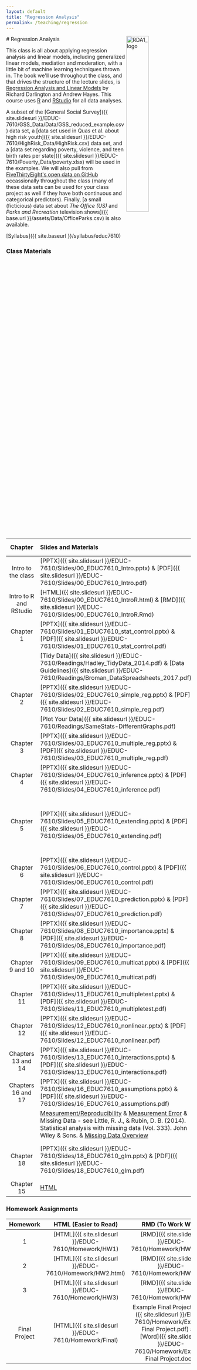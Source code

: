 ```yaml
---
layout: default
title: "Regression Analysis"
permalink: /teaching/regression
---
```


<img src="{{ site.baseurl }}/assets/images/RDA2_logo.png" alt="RDA1_logo" width="35%" align="right">
# Regression Analysis

This class is all about applying regression analysis and linear models, including generalized linear models, mediation and moderation, with a little bit of machine learning techniques thrown in. The book we'll use throughout the class, and that drives the structure of the lecture slides, is [Regression Analysis and Linear Models](https://www.guilford.com/books/Regression-Analysis-and-Linear-Models/Darlington-Hayes/9781462521135/reviews) by Richard Darlington and Andrew Hayes. This course uses [R](https://www.r-project.org/) and [RStudio](https://www.rstudio.com/) for all data analyses. 

A subset of the [General Social Survey]({{ site.slidesurl }}/EDUC-7610/GSS_Data/Data/GSS_reduced_example.csv) data set, a [data set used in Quas et al. about high risk youth]({{ site.slidesurl }}/EDUC-7610/HighRisk_Data/HighRisk.csv) data set, and a [data set regarding poverty, violence, and teen birth rates per state]({{ site.slidesurl }}/EDUC-7610/Poverty_Data/poverty.xlsx) will be used in the examples. We will also pull from [FiveThirtyEight's open data on GitHub](https://github.com/fivethirtyeight/data) occassionally throughout the class (many of these data sets can be used for your class project as well if they have both continuous and categorical predictors). Finally, [a small (ficticious) data set about *The Office (US)* and *Parks and Recreation* television shows]({{ base.url }}/assets/Data/OfficeParks.csv) is also available.


[Syllabus]({{ site.baseurl }}/syllabus/educ7610)

### Class Materials

| Chapter                |  Slides and Materials   |  Recorded Lecture      |  Examples          |
|:----------------------:|:------------------------|:-----------------------|:-------------------|
| Intro to the class     | [PPTX]({{ site.slidesurl }}/EDUC-7610/Slides/00_EDUC7610_Intro.pptx)          & [PDF]({{ site.slidesurl }}/EDUC-7610/Slides/00_EDUC7610_Intro.pdf)        | [Recorded Lecture]() |  |    
| Intro to R and RStudio | [HTML]({{ site.slidesurl }}/EDUC-7610/Slides/00_EDUC7610_IntroR.html)         & [RMD]({{ site.slidesurl }}/EDUC-7610/Slides/00_EDUC7610_IntroR.Rmd)       | [Recorded Lecture]() |  |
| Chapter 1              | [PPTX]({{ site.slidesurl }}/EDUC-7610/Slides/01_EDUC7610_stat_control.pptx)   & [PDF]({{ site.slidesurl }}/EDUC-7610/Slides/01_EDUC7610_stat_control.pdf) | [Recorded Lecture]() | [Examples]({{ site.slidesurl }}/EDUC-7610/Slides/01_EDUC7610_stat_control_example.html) |
|                        | [Tidy Data]({{ site.slidesurl }}/EDUC-7610/Readings/Hadley_TidyData_2014.pdf) & [Data Guidelines]({{ site.slidesurl }}/EDUC-7610/Readings/Broman_DataSpreadsheets_2017.pdf) | |
| Chapter 2              | [PPTX]({{ site.slidesurl }}/EDUC-7610/Slides/02_EDUC7610_simple_reg.pptx)     & [PDF]({{ site.slidesurl }}/EDUC-7610/Slides/02_EDUC7610_simple_reg.pdf)   | [Recorded Lecture]() | [Examples]({{ site.slidesurl }}/EDUC-7610/Slides/02_EDUC7610_simple_reg_example.html) |
|                        | [Plot Your Data]({{ site.slidesurl }}/EDUC-7610/Readings/SameStats-DifferentGraphs.pdf) | |
| Chapter 3              | [PPTX]({{ site.slidesurl }}/EDUC-7610/Slides/03_EDUC7610_multiple_reg.pptx)   & [PDF]({{ site.slidesurl }}/EDUC-7610/Slides/03_EDUC7610_multiple_reg.pdf) | [Recorded Lecture]() | [Examples]({{ site.slidesurl }}/EDUC-7610/Slides/03_EDUC7610_multiple_reg_example) |
| Chapter 4              | [PPTX]({{ site.slidesurl }}/EDUC-7610/Slides/04_EDUC7610_inference.pptx)      & [PDF]({{ site.slidesurl }}/EDUC-7610/Slides/04_EDUC7610_inference.pdf)    | [Recorded Lecture]() | [Examples]({{ site.slidesurl }}/EDUC-7610/Slides/04_EDUC7610_inference_example) |
| Chapter 5              | [PPTX]({{ site.slidesurl }}/EDUC-7610/Slides/05_EDUC7610_extending.pptx)      & [PDF]({{ site.slidesurl }}/EDUC-7610/Slides/05_EDUC7610_extending.pdf)    | [Recorded Lecture]() | [Examples]({{ site.slidesurl }}/EDUC-7610/Slides/05_EDUC7610_extending_example) & [Review 1]({{ site.slidesurl }}/EDUC-7610/Slides/20_Review_Interpretation.pdf) & [Review 2]({{ site.slidesurl }}/EDUC-7610/Slides/20_Review_Slope_Correlation.pptx) & [Review 3]({{ site.slidesurl }}/EDUC-7610/Slides/20_Review_Slope_Correlation.pdf) |
| Chapter 6              | [PPTX]({{ site.slidesurl }}/EDUC-7610/Slides/06_EDUC7610_control.pptx)        & [PDF]({{ site.slidesurl }}/EDUC-7610/Slides/06_EDUC7610_control.pdf)      | [Recorded Lecture]() | [Examples]({{ site.slidesurl }}/EDUC-7610/Slides/06_EDUC7610_control_example) |
| Chapter 7              | [PPTX]({{ site.slidesurl }}/EDUC-7610/Slides/07_EDUC7610_prediction.pptx)     & [PDF]({{ site.slidesurl }}/EDUC-7610/Slides/07_EDUC7610_prediction.pdf)   | [Recorded Lecture]() | [Examples]({{ site.slidesurl }}/EDUC-7610/Slides/07_EDUC7610_prediction_example) |
| Chapter 8              | [PPTX]({{ site.slidesurl }}/EDUC-7610/Slides/08_EDUC7610_importance.pptx)     & [PDF]({{ site.slidesurl }}/EDUC-7610/Slides/08_EDUC7610_importance.pdf)   | [Recorded Lecture]() | [Examples]({{ site.slidesurl }}/EDUC-7610/Slides/08_EDUC7610_importance_example) |
| Chapter 9 and 10       | [PPTX]({{ site.slidesurl }}/EDUC-7610/Slides/09_EDUC7610_multicat.pptx)       & [PDF]({{ site.slidesurl }}/EDUC-7610/Slides/09_EDUC7610_multicat.pdf)     | [Recorded Lecture]() | [Examples]({{ site.slidesurl }}/EDUC-7610/Slides/09_EDUC7610_multicat_example) |
| Chapter 11             | [PPTX]({{ site.slidesurl }}/EDUC-7610/Slides/11_EDUC7610_multipletest.pptx)   & [PDF]({{ site.slidesurl }}/EDUC-7610/Slides/11_EDUC7610_multipletest.pdf) | [Recorded Lecture]() | [Examples]({{ site.slidesurl }}/EDUC-7610/Slides/11_EDUC7610_multipletest_example) |
| Chapter 12             | [PPTX]({{ site.slidesurl }}/EDUC-7610/Slides/12_EDUC7610_nonlinear.pptx)      & [PDF]({{ site.slidesurl }}/EDUC-7610/Slides/12_EDUC7610_nonlinear.pdf)    | [Recorded Lecture]() | [Examples]({{ site.slidesurl }}/EDUC-7610/Slides/12_EDUC7610_nonlinear_example) |
| Chapters 13 and 14     | [PPTX]({{ site.slidesurl }}/EDUC-7610/Slides/13_EDUC7610_interactions.pptx)   & [PDF]({{ site.slidesurl }}/EDUC-7610/Slides/13_EDUC7610_interactions.pdf) | [Recorded Lecture](https://www.youtube.com/watch?v=ZyMdJM6LxRg) | [Examples]({{ site.slidesurl }}/EDUC-7610/Slides/13_EDUC7610_interactions_example) & [Review Material]({{ site.slidesurl }}/EDUC-7610/Slides/20_Review_Interactions.pdf) |
| Chapters 16 and 17     | [PPTX]({{ site.slidesurl }}/EDUC-7610/Slides/16_EDUC7610_assumptions.pptx)    & [PDF]({{ site.slidesurl }}/EDUC-7610/Slides/16_EDUC7610_assumptions.pdf)  | [Recorded Lecture]() | [Examples]({{ site.slidesurl }}/EDUC-7610/Slides/16_EDUC7610_assumptions_example.html) |
|                        | [Measurement/Reproducibility](http://science.sciencemag.org/content/sci/355/6325/584.full.pdf) & [Measurement Error](http://www.quantpsy.org/pubs/cole_preacher_2014.pdf) & Missing Data - see Little, R. J., & Rubin, D. B. (2014). Statistical analysis with missing data (Vol. 333). John Wiley & Sons. & [Missing Data Overview](http://journals.sagepub.com/doi/pdf/10.1177/1094428114548590) | | [Resampling Examples]({{ site.slidesurl }}/EDUC-7610/Slides/20_EDUC7610_bootstrap.html) |
| Chapter 18             | [PPTX]({{ site.slidesurl }}/EDUC-7610/Slides/18_EDUC7610_glm.pptx)            & [PDF]({{ site.slidesurl }}/EDUC-7610/Slides/18_EDUC7610_glm.pdf) | [Recorded Lecture]() & [What Are The Odds?](https://www.youtube.com/watch?v=AOx_1AqXC44) | [Examples]({{ site.slidesurl }}/EDUC-7610/Slides/18_EDUC7610_glm_example) |
| Chapter 15             | [HTML](https://tysonstanley.github.io/Workshops/MediationAnalysis.html)       | [Recorded Lecture]() | [Examples]({{ site.slidesurl }}/EDUC-7610/Slides/15_EDUC7610_mediation_example) |

### Homework Assignments

| Homework | HTML (Easier to Read) | RMD (To Work With) |
|:--------:|:---------------------:|:------------------:|
| 1        | [HTML]({{ site.slidesurl }}/EDUC-7610/Homework/HW1) | [RMD]({{ site.slidesurl }}/EDUC-7610/Homework/HW1.Rmd) |
| 2        | [HTML]({{ site.slidesurl }}/EDUC-7610/Homework/HW2.html) | [RMD]({{ site.slidesurl }}/EDUC-7610/Homework/HW2.Rmd) |
| 3        | [HTML]({{ site.slidesurl }}/EDUC-7610/Homework/HW3) | [RMD]({{ site.slidesurl }}/EDUC-7610/Homework/HW3.Rmd) |
| Final Project | [HTML]({{ site.slidesurl }}/EDUC-7610/Homework/Final) | Example Final Project [PDF]({{ site.slidesurl }}/EDUC-7610/Homework/Example Final Project.pdf) and [Word]({{ site.slidesurl }}/EDUC-7610/Homework/Example Final Project.docx) |


